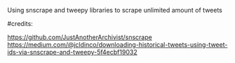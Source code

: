 Using snscrape and tweepy libraries to scrape unlimited amount of tweets

#credits:

https://github.com/JustAnotherArchivist/snscrape
https://medium.com/@jcldinco/downloading-historical-tweets-using-tweet-ids-via-snscrape-and-tweepy-5f4ecbf19032

